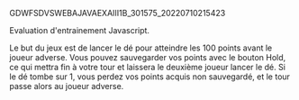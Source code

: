 GDWFSDVSWEBAJAVAEXAIII1B_301575_20220710215423

Evaluation d'entrainement Javascript.

Le but du jeux est de lancer le dé pour atteindre les 100 points avant le joueur adverse.
Vous pouvez sauvegarder vos points avec le bouton Hold, ce qui mettra fin à votre tour et laissera le deuxième joueur lancer le dé.
Si le dé tombe sur 1, vous perdez vos points acquis non sauvegardé, et le tour passe alors au joueur adverse.
